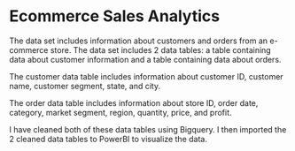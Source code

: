 # Ecommerce Sales Analytics
The data set includes information about customers and orders from an e-commerce store. The data set includes 2 data tables: a table containing data about customer information and a table containing data about orders.

The customer data table includes information about customer ID, customer name, customer segment, state, and city.

The order data table includes information about store ID, order date, category, market segment, region, quantity, price, and profit.

I have cleaned both of these data tables using Bigquery. I then imported the 2 cleaned data tables to PowerBI to visualize the data.
